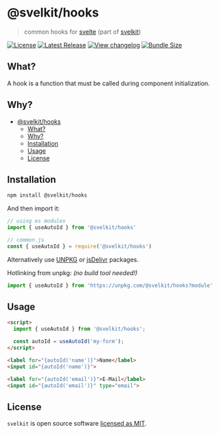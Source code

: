# @svelkit/hooks

> common hooks for [svelte] (part of [svelkit])


[![License](https://badgen.net/npm/license/@svelkit/hooks)](https://github.com/kenoxa/@svelkit/hooks/blob/main/LICENSE)
[![Latest Release](https://badgen.net/npm/v/@svelkit/hooks)](https://www.npmjs.com/package/@svelkit/hooks)
[![View changelog](https://badgen.net/badge/%E2%80%8B/Explore%20Changelog/green?icon=awesome)](https://changelogs.xyz/@svelkit/hooks)
[![Bundle Size](https://badgen.net/bundlephobia/minzip/@svelkit/hooks)](https://bundlephobia.com/result?p=@svelkit/hooks)

## What?

A hook is a function that must be called during component initialization.

## Why?

<!-- prettier-ignore-start -->
<!-- START doctoc generated TOC please keep comment here to allow auto update -->
<!-- DON'T EDIT THIS SECTION, INSTEAD RE-RUN doctoc TO UPDATE -->


- [@svelkit/hooks](#svelkithooks)
  - [What?](#what)
  - [Why?](#why)
  - [Installation](#installation)
  - [Usage](#usage)
  - [License](#license)

<!-- END doctoc generated TOC please keep comment here to allow auto update -->
<!-- prettier-ignore-end -->

## Installation

```sh
npm install @svelkit/hooks
```

And then import it:

```js
// using es modules
import { useAutoId } from '@svelkit/hooks'

// common.js
const { useAutoId } = require('@svelkit/hooks')
```

Alternatively use [UNPKG](https://unpkg.com/@svelkit/hooks/) or [jsDelivr](https://cdn.jsdelivr.net/npm/@svelkit/hooks/) packages.

Hotlinking from unpkg: _(no build tool needed!)_

```js
import { useAutoId } from 'https://unpkg.com/@svelkit/hooks?module'
```

## Usage

```html
<script>
  import { useAutoId } from '@svelkit/hooks';

  const autoId = useAutoId('my-form');
</script>

<label for="{autoId('name')}">Name</label>
<input id="{autoId('name')}">

<label for="{autoId('email')}">E-Mail</label>
<input id="{autoId('email')}" type="email">
```

## License

`svelkit` is open source software [licensed as MIT](https://github.com/kenoxa/svelkit/blob/main/LICENSE).

[svelkit]: https://svelkit.js.org/
[svelte]: https://svelte.dev/
